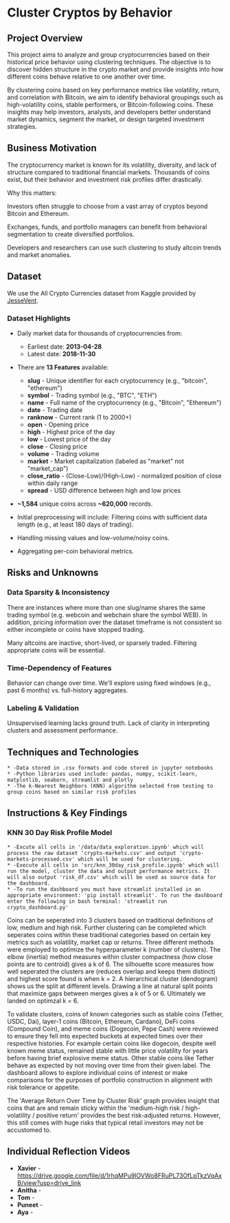 # Cluster Cryptos by Behavior

## Project Overview
This project aims to analyze and group cryptocurrencies based on their historical price behavior using clustering techniques. The objective is to discover hidden structure in the crypto market and provide insights into how different coins behave relative to one another over time.

By clustering coins based on key performance metrics like volatility, return, and correlation with Bitcoin, we aim to identify behavioral groupings such as high-volatility coins, stable performers, or Bitcoin-following coins. These insights may help investors, analysts, and developers better understand market dynamics, segment the market, or design targeted investment strategies.

## Business Motivation
The cryptocurrency market is known for its volatility, diversity, and lack of structure compared to traditional financial markets. Thousands of coins exist, but their behavior and investment risk profiles differ drastically.

Why this matters:

Investors often struggle to choose from a vast array of cryptos beyond Bitcoin and Ethereum.

Exchanges, funds, and portfolio managers can benefit from behavioral segmentation to create diversified portfolios.

Developers and researchers can use such clustering to study altcoin trends and market anomalies.

## Dataset
We use the All Crypto Currencies dataset from Kaggle provided by [JesseVent](https://www.kaggle.com/datasets/jessevent/all-crypto-currencies).

### Dataset Highlights

* Daily market data for thousands of cryptocurrencies from:
    * Earliest date: **2013-04-28**
    * Latest date: **2018-11-30**

* There are **13 Features** available:

    * **slug** - Unique identifier for each cryptocurrency (e.g., "bitcoin", "ethereum")
    * **symbol** - Trading symbol (e.g., "BTC", "ETH")
    * **name** - Full name of the cryptocurrency (e.g., "Bitcoin", "Ethereum")
    * **date** - Trading date
    * **ranknow** - Current rank (1 to 2000+)
    * **open** - Opening price 
    * **high** - Highest price of the day 
    * **low** - Lowest price of the day 
    * **close** - Closing price 
    * **volume** - Trading volume 
    * **market** - Market capitalization (labeled as "market" not "market_cap")
    * **close_ratio** - (Close-Low)/(High-Low) - normalized position of close within daily range
    * **spread** - USD difference between high and low prices

* **~1,584** unique coins across **~620,000** records.

* Initial preprocessing will include:
Filtering coins with sufficient data length (e.g., at least 180 days of trading).
* Handling missing values and low-volume/noisy coins.
* Aggregating per-coin behavioral metrics.

## Risks and Unknowns

### Data Sparsity & Inconsistency
There are instances where more than one slug/name shares the same trading symbol (e.g. webcoin and webchain share the symbol WEB). In addition, pricing information over the dataset timeframe is not consistent so either incomplete or coins have stopped trading.

Many altcoins are inactive, short-lived, or sparsely traded. Filtering appropriate coins will be essential.

### Time-Dependency of Features
Behavior can change over time. We'll explore using fixed windows (e.g., past 6 months) vs. full-history aggregates.

### Labeling & Validation
Unsupervised learning lacks ground truth. Lack of clarity in interpreting clusters and assessment performance.

## Techniques and Technologies
    * -Data stored in .csv formats and code stored in jupyter notebooks
    * -Python libraries used include: pandas, numpy, scikit-learn, matplotlib, seaborn, streamlit and plotly
    * -The k-Nearest Neighbors (KNN) algorithm selected from testing to group coins based on similar risk profiles

## Instructions & Key Findings

### KNN 30 Day Risk Profile Model
    * -Excute all cells in '/data/data_exploration.ipynb' which will process the raw dataset 'crypto-markets.csv' and output 'crypto-markets-processed.csv' which will be used for clustering.
    * -Execute all cells in 'src/knn_30day_risk_profile.ipynb' which will run the model, cluster the data and output performance metrics. It will also output 'risk_df.csv' which will be used as source data for the dashboard.
    * -To run the dashboard you must have streamlit installed in an appropriate environment: 'pip install streamlit'. To run the dashboard enter the following in bash terminal: 'streamlit run crypto_dashboard.py'

Coins can be seperated into 3 clusters based on traditional definitions of low, medium and high risk. Further clustering can be completed which seperates coins within these traditional categories based on certain key metrics such as volatility, market cap or returns. Three different methods were employed to optimize the hyperparameter k (number of clusters). The elbow (inertia) method measures within cluster compactness (how close points are to centroid) gives a k of 6. The silhouette score measures how well seperated the clusters are (reduces overlap and keeps them distinct) and highest score found is when k = 2. A hierarchical cluster (dendogram) shows us the split at different levels. Drawing a line at natural split points that maximize gaps between merges gives a k of 5 or 6. Ultimately we landed on optimzal k = 6.

To validate clusters, coins of known categories such as stable coins (Tether, USDC, Dai), layer-1 coins (Bitcoin, Ethereum, Cardano), DeFi coins (Compound Coin), and meme coins (Dogecoin, Pepe Cash) were reviewed to ensure they fell into expected buckets at expected times over their respective histories. For example certain coins like dogecoin, despite well known meme status, remained stable with little price volatility for years before having brief explosive meme status. Other stable coins like Tether behave as expected by not moving over time from their given label. The dashboard allows to explore individual coins of interest or make comparisons for the purposes of portfolio construction in alignment with risk tolerance or appetite.

The 'Average Return Over Time by Cluster Risk' graph provides insight that coins that are and remain sticky within the 'medium-high risk / high-volatility / positive return' provides the best risk-adjusted returns. However, this still comes with huge risks that typical retail investors may not be accustomed to.

## Individual Reflection Videos
   * **Xavier** - https://drive.google.com/file/d/1rhqMPu9IOVWo8FRuPL73OfLpTkzVqAxB/view?usp=drive_link
   * **Anitha** -
   * **Tom** -
   * **Puneet** -
   * **Aya** - 
